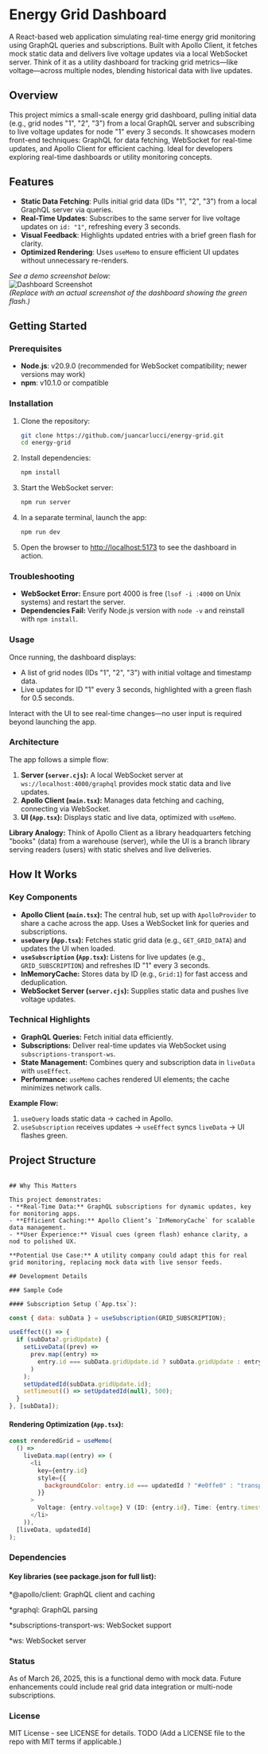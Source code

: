 # Energy Grid Dashboard

A React-based web application simulating real-time energy grid monitoring using GraphQL queries and subscriptions. Built with Apollo Client, it fetches mock static data and delivers live voltage updates via a local WebSocket server. Think of it as a utility dashboard for tracking grid metrics—like voltage—across multiple nodes, blending historical data with live updates.

## Overview

This project mimics a small-scale energy grid dashboard, pulling initial data (e.g., grid nodes "1", "2", "3") from a local GraphQL server and subscribing to live voltage updates for node "1" every 3 seconds. It showcases modern front-end techniques: GraphQL for data fetching, WebSocket for real-time updates, and Apollo Client for efficient caching. Ideal for developers exploring real-time dashboards or utility monitoring concepts.

## Features

- **Static Data Fetching**: Pulls initial grid data (IDs "1", "2", "3") from a local GraphQL server via queries.
- **Real-Time Updates**: Subscribes to the same server for live voltage updates on `id: "1"`, refreshing every 3 seconds.
- **Visual Feedback**: Highlights updated entries with a brief green flash for clarity.
- **Optimized Rendering**: Uses `useMemo` to ensure efficient UI updates without unnecessary re-renders.

_See a demo screenshot below:_  
![Dashboard Screenshot](https://via.placeholder.com/600x300.png?text=Energy+Grid+Dashboard+Screenshot)  
_(Replace with an actual screenshot of the dashboard showing the green flash.)_

## Getting Started

### Prerequisites

- **Node.js**: v20.9.0 (recommended for WebSocket compatibility; newer versions may work)
- **npm**: v10.1.0 or compatible

### Installation

1. Clone the repository:

   ```bash
   git clone https://github.com/juancarlucci/energy-grid.git
   cd energy-grid
   ```

2. Install dependencies:

   ```bash
   npm install
   ```

3. Start the WebSocket server:

   ```bash
   npm run server
   ```

4. In a separate terminal, launch the app:

   ```bash
   npm run dev
   ```

5. Open the browser to [http://localhost:5173](http://localhost:5173) to see the dashboard in action.

### Troubleshooting

- **WebSocket Error:** Ensure port 4000 is free (`lsof -i :4000` on Unix systems) and restart the server.
- **Dependencies Fail:** Verify Node.js version with `node -v` and reinstall with `npm install`.

### Usage

Once running, the dashboard displays:

- A list of grid nodes (IDs "1", "2", "3") with initial voltage and timestamp data.
- Live updates for ID "1" every 3 seconds, highlighted with a green flash for 0.5 seconds.

Interact with the UI to see real-time changes—no user input is required beyond launching the app.

### Architecture

The app follows a simple flow:

1. **Server (`server.cjs`):** A local WebSocket server at `ws://localhost:4000/graphql` provides mock static data and live updates.
2. **Apollo Client (`main.tsx`):** Manages data fetching and caching, connecting via WebSocket.
3. **UI (`App.tsx`):** Displays static and live data, optimized with `useMemo`.

**Library Analogy:** Think of Apollo Client as a library headquarters fetching "books" (data) from a warehouse (server), while the UI is a branch library serving readers (users) with static shelves and live deliveries.

## How It Works

### Key Components

- **Apollo Client (`main.tsx`):** The central hub, set up with `ApolloProvider` to share a cache across the app. Uses a WebSocket link for queries and subscriptions.
- **`useQuery` (`App.tsx`):** Fetches static grid data (e.g., `GET_GRID_DATA`) and updates the UI when loaded.
- **`useSubscription` (`App.tsx`):** Listens for live updates (e.g., `GRID_SUBSCRIPTION`) and refreshes ID "1" every 3 seconds.
- **InMemoryCache:** Stores data by ID (e.g., `Grid:1`) for fast access and deduplication.
- **WebSocket Server (`server.cjs`):** Supplies static data and pushes live voltage updates.

### Technical Highlights

- **GraphQL Queries:** Fetch initial data efficiently.
- **Subscriptions:** Deliver real-time updates via WebSocket using `subscriptions-transport-ws`.
- **State Management:** Combines query and subscription data in `liveData` with `useEffect`.
- **Performance:** `useMemo` caches rendered UI elements; the cache minimizes network calls.

**Example Flow:**

1. `useQuery` loads static data → cached in Apollo.
2. `useSubscription` receives updates → `useEffect` syncs `liveData` → UI flashes green.

## Project Structure

```

## Why This Matters

This project demonstrates:
- **Real-Time Data:** GraphQL subscriptions for dynamic updates, key for monitoring apps.
- **Efficient Caching:** Apollo Client’s `InMemoryCache` for scalable data management.
- **User Experience:** Visual cues (green flash) enhance clarity, a nod to polished UX.

**Potential Use Case:** A utility company could adapt this for real grid monitoring, replacing mock data with live sensor feeds.

## Development Details

### Sample Code

#### Subscription Setup (`App.tsx`):
```

```javascript
const { data: subData } = useSubscription(GRID_SUBSCRIPTION);

useEffect(() => {
  if (subData?.gridUpdate) {
    setLiveData((prev) =>
      prev.map((entry) =>
        entry.id === subData.gridUpdate.id ? subData.gridUpdate : entry
      )
    );
    setUpdatedId(subData.gridUpdate.id);
    setTimeout(() => setUpdatedId(null), 500);
  }
}, [subData]);
```

#### Rendering Optimization (`App.tsx`):

```javascript
const renderedGrid = useMemo(
  () =>
    liveData.map((entry) => (
      <li
        key={entry.id}
        style={{
          backgroundColor: entry.id === updatedId ? "#e0ffe0" : "transparent",
        }}
      >
        Voltage: {entry.voltage} V (ID: {entry.id}, Time: {entry.timestamp})
      </li>
    )),
  [liveData, updatedId]
);
```

### Dependencies

#### Key libraries (see package.json for full list):

\*@apollo/client: GraphQL client and caching

\*graphql: GraphQL parsing

\*subscriptions-transport-ws: WebSocket support

\*ws: WebSocket server

### Status

As of March 26, 2025, this is a functional demo with mock data. Future enhancements could include real grid data integration or multi-node subscriptions.

### License

MIT License - see LICENSE for details.
TODO (Add a LICENSE file to the repo with MIT terms if applicable.)
